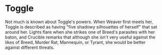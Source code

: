 # Toggle
Not much is known about Toggle's powers. When Weaver first meets her, Toggle is described as having "five shadowy silhouettes of herself" that sat around her. Lights flare when she strikes one of Breed's parasites with her baton, and Crucible remarks that although she isn't very useful against the likes of Breed, Murder Rat, Mannequin, or Tyrant, she would be better against different threats.
